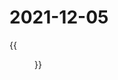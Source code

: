 # 2021-12-05


<!--more-->

{{<figure src="https://jiangbao-1258001083.cos.ap-shanghai.myqcloud.com/20211205_paopao.jpg" title="泡泡和烧饼" width="66%">}}
